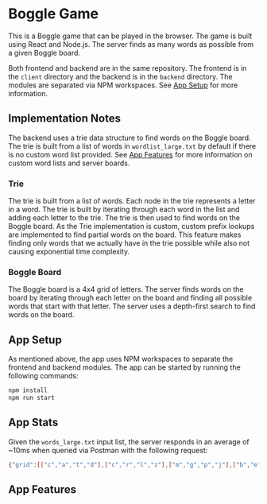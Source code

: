 # Boggle Game 
This is a Boggle game that can be played in the browser. The game is built using React and Node.js. The server finds as many words as possible from a given Boggle board.

Both frontend and backend are in the same repository. The frontend is in the `client` directory and the backend is in the `backend` directory. The modules are separated via NPM workspaces. See [App Setup](#app-setup) for more information. 

## Implementation Notes
The backend uses a trie data structure to find words on the Boggle board. The trie is built from a list of words in `wordlist_large.txt` by default if there is no custom word list provided. See [App Features](#app-features) for more information on custom word lists and server boards. 

### Trie
The trie is built from a list of words. Each node in the trie represents a letter in a word. The trie is built by iterating through each word in the list and adding each letter to the trie. The trie is then used to find words on the Boggle board. As the Trie implementation is custom, custom prefix lookups are implemented to find partial words on the board. This feature makes finding only words that we actually have in the trie possible while also not causing exponential time complexity.

### Boggle Board
The Boggle board is a 4x4 grid of letters. The server finds words on the board by iterating through each letter on the board and finding all possible words that start with that letter. The server uses a depth-first search to find words on the board.

## App Setup
As mentioned above, the app uses NPM workspaces to separate the frontend and backend modules. The app can be started by running the following commands:

```bash
npm install
npm run start
```

## App Stats
Given the `words_large.txt` input list, the server responds in an average of ~10ms when queried via Postman with the following request:

```bash
{"grid":[["c","a","t","d"],["c","r","l","z"],["m","g","p","j"],["b","e","a","r"]]}
```

## App Features